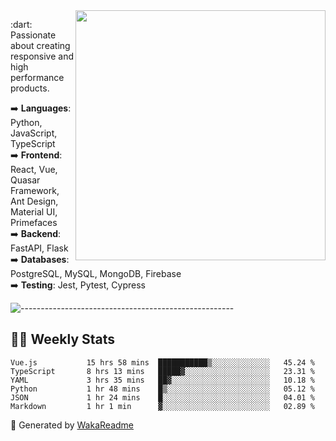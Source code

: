 <img src="https://github-readme-stats.vercel.app/api?username=iguit0&show_icons=true&include_all_commits=true&count_private=true&theme=dracula" min-width="400px" max-width="400px" width="400px" align="right" />

<p align="left"> 
  :dart: Passionate about creating responsive and high performance products.
</p>

<p align="left">
  ➡️ <strong>Languages</strong>: Python, JavaScript, TypeScript<br>
  ➡️ <strong>Frontend</strong>: React, Vue, Quasar Framework, Ant Design, Material UI, Primefaces<br>
  ➡️ <strong>Backend</strong>: FastAPI, Flask<br>
  ➡️ <strong>Databases</strong>: PostgreSQL, MySQL, MongoDB, Firebase<br>
  ➡️ <strong>Testing</strong>: Jest, Pytest, Cypress<br>
</p>

![-----------------------------------------------------](https://raw.githubusercontent.com/andreasbm/readme/master/assets/lines/vintage.png)

## :man_technologist: Weekly Stats
<!--START_SECTION:waka-->

```text
Vue.js           15 hrs 58 mins  ███████████▒░░░░░░░░░░░░░   45.24 %
TypeScript       8 hrs 13 mins   █████▓░░░░░░░░░░░░░░░░░░░   23.31 %
YAML             3 hrs 35 mins   ██▓░░░░░░░░░░░░░░░░░░░░░░   10.18 %
Python           1 hr 48 mins    █▒░░░░░░░░░░░░░░░░░░░░░░░   05.12 %
JSON             1 hr 24 mins    █░░░░░░░░░░░░░░░░░░░░░░░░   04.01 %
Markdown         1 hr 1 min      ▓░░░░░░░░░░░░░░░░░░░░░░░░   02.89 %
```

<!--END_SECTION:waka-->

🚀 Generated by [WakaReadme](https://github.com/athul/waka-readme)
